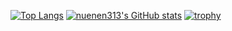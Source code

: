 [![Top Langs](https://github-readme-stats.vercel.app/api/top-langs/?username=nuenen313&layout=donut-vertical&theme=apprentice)](https://github.com/anuraghazra/github-readme-stats)
[![nuenen313's GitHub stats](https://github-readme-stats.vercel.app/api?username=nuenen313&hide_rank=false&show_icons=true&theme=apprentice)](https://github.com/anuraghazra/github-readme-stats)
[![trophy](https://github-profile-trophy.vercel.app/?username=nuenen313&theme=apprentice)](https://github.com/ryo-ma/github-profile-trophy)
